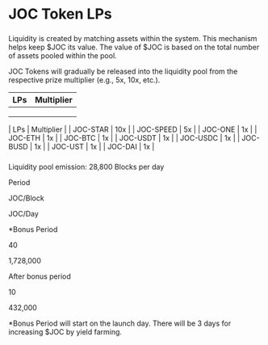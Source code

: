 # JOC Token LPs

### &#x20;<a href="#usdjoc-liquidity-pools" id="usdjoc-liquidity-pools"></a>

Liquidity is created by matching assets within the system. This mechanism helps keep $JOC its value. The value of $JOC is based on the total number of assets pooled within the pool.

JOC Tokens will gradually be released into the liquidity pool from the respective prize multiplier (e.g., 5x, 10x, etc.).

| LPs | Multiplier |
| --- | ---------- |
|     |            |
|     |            |
|     |            |

\| LPs | Multiplier | | JOC-STAR | 10x | | JOC-SPEED | 5x | | JOC-ONE | 1x | | JOC-ETH | 1x | | JOC-BTC | 1x | | JOC-USDT | 1x | | JOC-USDC | 1x | | JOC-BUSD | 1x | | JOC-UST | 1x | | JOC-DAI | 1x |

### &#x20;<a href="#usdjoc-lps-emission-rate" id="usdjoc-lps-emission-rate"></a>

Liquidity pool emission: 28,800 Blocks per day

Period

JOC/Block

JOC/Day

\*Bonus Period

40

1,728,000

After bonus period

10

432,000

\*Bonus Period will start on the launch day. There will be 3 days for increasing $JOC by yield farming.
